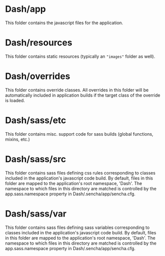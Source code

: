 # Dash/app

This folder contains the javascript files for the application.

# Dash/resources

This folder contains static resources (typically an `"images"` folder as well).

# Dash/overrides

This folder contains override classes. All overrides in this folder will be 
automatically included in application builds if the target class of the override
is loaded.

# Dash/sass/etc

This folder contains misc. support code for sass builds (global functions, 
mixins, etc.)

# Dash/sass/src

This folder contains sass files defining css rules corresponding to classes
included in the application's javascript code build.  By default, files in this 
folder are mapped to the application's root namespace, 'Dash'. The
namespace to which files in this directory are matched is controlled by the
app.sass.namespace property in Dash/.sencha/app/sencha.cfg. 

# Dash/sass/var

This folder contains sass files defining sass variables corresponding to classes
included in the application's javascript code build.  By default, files in this 
folder are mapped to the application's root namespace, 'Dash'. The
namespace to which files in this directory are matched is controlled by the
app.sass.namespace property in Dash/.sencha/app/sencha.cfg. 
